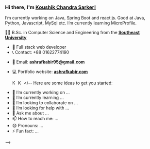 ### Hi there, I'm [ Koushik Chandra Sarker!](https://www.iamkoushik.com)
I’m currently working on Java, Spring Boot and react js. Good at Java, Python, Javascript, MySql etc.
I’m currently learning MicroProfile.

👨‍🎓 B.Sc. in Computer Science and Engineering from the **[Southeast University](https://seu.edu.bd/)** 

- :dart: Full stack web developer
- :telephone_receiver: Contact: +88 01622774190 
<!-- - [![Messenger](https://img.shields.io/badge/click%20to%20contact%20on%20whatsapp-25D366?style=for-the-badge&logo=whatsapp&logoColor=white&https://wa.me/message/IJ3KOROMCB74K1)](https://wa.me/message/IJ3KOROMCB74K1) -->
- :e-mail: Email: **[ashrafkabir95@gmail.com](mailto:koushiksk.ks@gmail.com)**
- :computer: Portfolio website: **[ashrafkabir.com](https://iamkoushik.com/)**


  <a href="https://www.facebook.com/koushikstack">
    <img align="left" alt="Koushik Chandra Sarker's Facebook" width="16px" src="https://cdn.jsdelivr.net/npm/simple-icons@3.6.1/icons/facebook.svg" />
  </a>
  <a href="https://www.linkedin.com/in/koushik-chandra-sarker/">
    <img align="left" alt="Koushik Chandra Sarker's LinkedIn" width="16px" src="https://cdn.jsdelivr.net/npm/simple-icons@3.6.1/icons/linkedin.svg" />
  </a>
  
</--
Here are some ideas to get you started:

- 🔭 I’m currently working on ...
- 🌱 I’m currently learning ...
- 👯 I’m looking to collaborate on ...
- 🤔 I’m looking for help with ...
- 💬 Ask me about ...
- 📫 How to reach me: ...
- 😄 Pronouns: ...
- ⚡ Fun fact: ...

-->
